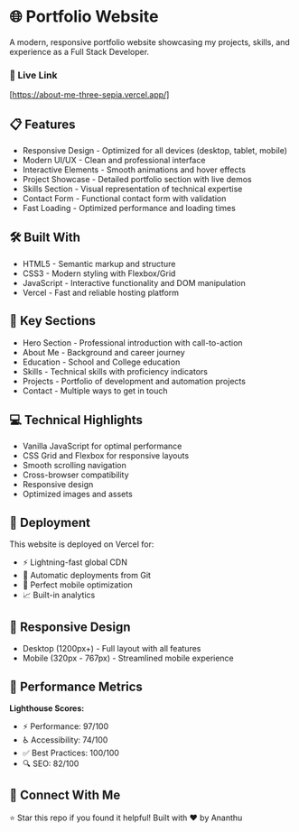 # 🌐 Portfolio Website
A modern, responsive portfolio website showcasing my projects, skills, and experience as a Full Stack Developer.
###  🚀 Live Link
[https://about-me-three-sepia.vercel.app/]
## 📋 Features

- Responsive Design - Optimized for all devices (desktop, tablet, mobile)
- Modern UI/UX - Clean and professional interface
- Interactive Elements - Smooth animations and hover effects
- Project Showcase - Detailed portfolio section with live demos
- Skills Section - Visual representation of technical expertise
- Contact Form - Functional contact form with validation
- Fast Loading - Optimized performance and loading times

## 🛠️ Built With

- HTML5 - Semantic markup and structure
- CSS3 - Modern styling with Flexbox/Grid
- JavaScript - Interactive functionality and DOM manipulation
- Vercel - Fast and reliable hosting platform

## 🔧 Key Sections

- Hero Section - Professional introduction with call-to-action
- About Me - Background and career journey
- Education - School and College education
- Skills - Technical skills with proficiency indicators
- Projects - Portfolio of development and automation projects
- Contact - Multiple ways to get in touch

## 💻 Technical Highlights

- Vanilla JavaScript for optimal performance
- CSS Grid and Flexbox for responsive layouts
- Smooth scrolling navigation
- Cross-browser compatibility
- Responsive design
- Optimized images and assets

## 🚀 Deployment
This website is deployed on Vercel for:

- ⚡ Lightning-fast global CDN
- 🔄 Automatic deployments from Git
- 📱 Perfect mobile optimization
- 📈 Built-in analytics

## 📱 Responsive Design

- Desktop (1200px+) - Full layout with all features
- Mobile (320px - 767px) - Streamlined mobile experience

## 🎯 Performance Metrics

**Lighthouse Scores:**
- ⚡ Performance: 97/100
- ♿ Accessibility: 74/100
- ✅ Best Practices: 100/100
- 🔍 SEO: 82/100

## 🔗 Connect With Me

⭐ Star this repo if you found it helpful!
Built with ❤️ by Ananthu
